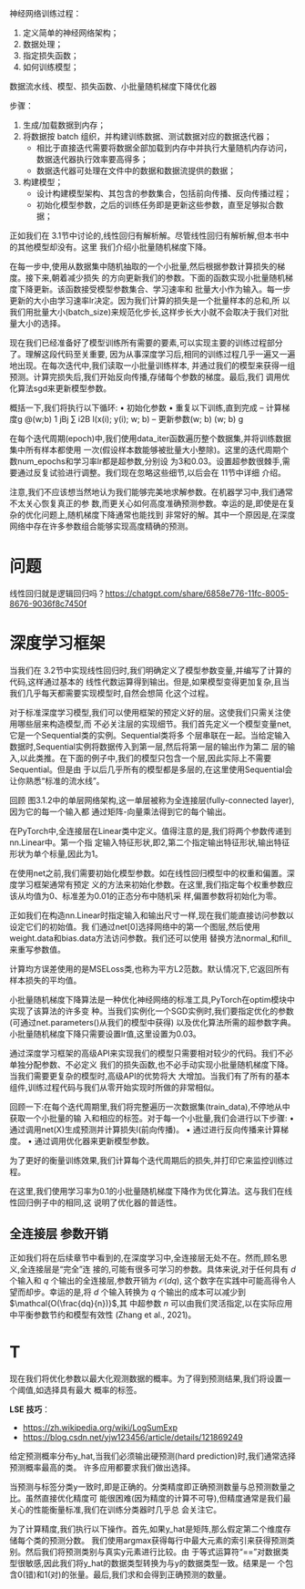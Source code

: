 神经网络训练过程：
1. 定义简单的神经网络架构；
2. 数据处理；
3. 指定损失函数；
4. 如何训练模型；

数据流水线、模型、损失函数、小批量随机梯度下降优化器

步骤：
1. 生成/加载数据到内存；
2. 将数据按 batch 组织，并构建训练数据、测试数据对应的数据迭代器；
    - 相比于直接迭代需要将数据全部加载到内存中并执行大量随机内存访问，数据迭代器执行效率要高得多；
    - 数据迭代器可处理在文件中的数据和数据流提供的数据；
3. 构建模型；
    - 设计构建模型架构、其包含的参数集合，包括前向传播、反向传播过程；
    - 初始化模型参数，之后的训练任务即是更新这些参数，直至足够拟合数据；



正如我们在 3.1节中讨论的,线性回归有解析解。尽管线性回归有解析解,但本书中的其他模型却没有。这里  我们介绍小批量随机梯度下降。

在每一步中,使用从数据集中随机抽取的一个小批量,然后根据参数计算损失的梯度。接下来,朝着减少损失  的方向更新我们的参数。下面的函数实现小批量随机梯度下降更新。该函数接受模型参数集合、学习速率和  批量大小作为输入。每一步更新的大小由学习速率lr决定。因为我们计算的损失是一个批量样本的总和,所  以我们用批量大小(batch_size)来规范化步⻓,这样步⻓大小就不会取决于我们对批量大小的选择。

现在我们已经准备好了模型训练所有需要的要素,可以实现主要的训练过程部分了。理解这段代码至关重要,  因为从事深度学习后,相同的训练过程几乎一遍又一遍地出现。在每次迭代中,我们读取一小批量训练样本,  并通过我们的模型来获得一组预测。计算完损失后,我们开始反向传播,存储每个参数的梯度。最后,我们  调用优化算法sgd来更新模型参数。

概括一下,我们将执行以下循环:
• 初始化参数
• 重复以下训练,直到完成
    – 计算梯度g @(w;b) 1  jBj  ∑  i2B l(x(i); y(i); w; b)
    – 更新参数(w; b) (w; b) g

在每个迭代周期(epoch)中,我们使用data_iter函数遍历整个数据集,并将训练数据集中所有样本都使用  一次(假设样本数能够被批量大小整除)。这里的迭代周期个数num_epochs和学习率lr都是超参数,分别设  为3和0.03。设置超参数很棘手,需要通过反复试验进行调整。我们现在忽略这些细节,以后会在 11节中详细  介绍。

注意,我们不应该想当然地认为我们能够完美地求解参数。在机器学习中,我们通常不太关心恢复真正的参  数,而更关心如何高度准确预测参数。幸运的是,即使是在复杂的优化问题上,随机梯度下降通常也能找到  非常好的解。其中一个原因是,在深度网络中存在许多参数组合能够实现高度精确的预测。


# 问题

线性回归就是逻辑回归吗？https://chatgpt.com/share/6858e776-11fc-8005-8676-9036f8c7450f



# 深度学习框架

当我们在 3.2节中实现线性回归时,我们明确定义了模型参数变量,并编写了计算的代码,这样通过基本的  线性代数运算得到输出。但是,如果模型变得更加复杂,且当我们几乎每天都需要实现模型时,自然会想简  化这个过程。

对于标准深度学习模型,我们可以使用框架的预定义好的层。这使我们只需关注使用哪些层来构造模型,而  不必关注层的实现细节。我们首先定义一个模型变量net,它是一个Sequential类的实例。Sequential类将多  个层串联在一起。当给定输入数据时,Sequential实例将数据传入到第一层,然后将第一层的输出作为第二  层的输入,以此类推。在下面的例子中,我们的模型只包含一个层,因此实际上不需要Sequential。但是由  于以后几乎所有的模型都是多层的,在这里使用Sequential会让你熟悉“标准的流水线”。

回顾 图3.1.2中的单层网络架构,这一单层被称为全连接层(fully-connected layer),因为它的每一个输入都  通过矩阵-向量乘法得到它的每个输出。

在PyTorch中,全连接层在Linear类中定义。值得注意的是,我们将两个参数传递到nn.Linear中。第一个指  定输入特征形状,即2,第二个指定输出特征形状,输出特征形状为单个标量,因此为1。

在使用net之前,我们需要初始化模型参数。如在线性回归模型中的权重和偏置。深度学习框架通常有预定  义的方法来初始化参数。在这里,我们指定每个权重参数应该从均值为0、标准差为0.01的正态分布中随机采  样,偏置参数将初始化为零。

正如我们在构造nn.Linear时指定输入和输出尺寸一样,现在我们能直接访问参数以设定它们的初始值。我  们通过net[0]选择网络中的第一个图层,然后使用weight.data和bias.data方法访问参数。我们还可以使用  替换方法normal_和fill_来重写参数值。

计算均方误差使用的是MSELoss类,也称为平方L2范数。默认情况下,它返回所有样本损失的平均值。

小批量随机梯度下降算法是一种优化神经网络的标准工具,PyTorch在optim模块中实现了该算法的许多变  种。当我们实例化一个SGD实例时,我们要指定优化的参数(可通过net.parameters()从我们的模型中获得)  以及优化算法所需的超参数字典。小批量随机梯度下降只需要设置lr值,这里设置为0.03。

通过深度学习框架的高级API来实现我们的模型只需要相对较少的代码。我们不必单独分配参数、不必定义  我们的损失函数,也不必手动实现小批量随机梯度下降。当我们需要更复杂的模型时,高级API的优势将大  大增加。当我们有了所有的基本组件,训练过程代码与我们从零开始实现时所做的非常相似。

回顾一下:在每个迭代周期里,我们将完整遍历一次数据集(train_data),不停地从中获取一个小批量的输  入和相应的标签。对于每一个小批量,我们会进行以下步骤:
• 通过调用net(X)生成预测并计算损失l(前向传播)。
• 通过进行反向传播来计算梯度。
• 通过调用优化器来更新模型参数。

为了更好的衡量训练效果,我们计算每个迭代周期后的损失,并打印它来监控训练过程。

在这里,我们使用学习率为0.1的小批量随机梯度下降作为优化算法。这与我们在线性回归例子中的相同,这  说明了优化器的普适性。


## 全连接层 参数开销

正如我们将在后续章节中看到的,在深度学习中,全连接层无处不在。然而,顾名思义,全连接层是“完全”连  接的,可能有很多可学习的参数。具体来说,对于任何具有 $d$ 个输入和 $q$ 个输出的全连接层,参数开销为 $\mathcal{O}(dq)$,  这个数字在实践中可能高得令人望而却步。幸运的是,将 $d$ 个输入转换为 $q$ 个输出的成本可以减少到 $\mathcal{O(\frac{dq}{n})}$,其  中超参数 $n$ 可以由我们灵活指定,以在实际应用中平衡参数节约和模型有效性 (Zhang et al., 2021)。


# T

现在我们将优化参数以最大化观测数据的概率。为了得到预测结果,我们将设置一个阈值,如选择具有最大  概率的标签。

**LSE 技巧**：
- https://zh.wikipedia.org/wiki/LogSumExp
- https://blog.csdn.net/yjw123456/article/details/121869249




给定预测概率分布y_hat,当我们必须输出硬预测(hard prediction)时,我们通常选择预测概率最高的类。  许多应用都要求我们做出选择。

当预测与标签分类y一致时,即是正确的。分类精度即正确预测数量与总预测数量之比。虽然直接优化精度可  能很困难(因为精度的计算不可导),但精度通常是我们最关心的性能衡量标准,我们在训练分类器时几乎总  会关注它。

为了计算精度,我们执行以下操作。首先,如果y_hat是矩阵,那么假定第二个维度存储每个类的预测分数。  我们使用argmax获得每行中最大元素的索引来获得预测类别。然后我们将预测类别与真实y元素进行比较。由  于等式运算符“==”对数据类型很敏感,因此我们将y_hat的数据类型转换为与y的数据类型一致。结果是一  个包含0(错)和1(对)的张量。最后,我们求和会得到正确预测的数量。




